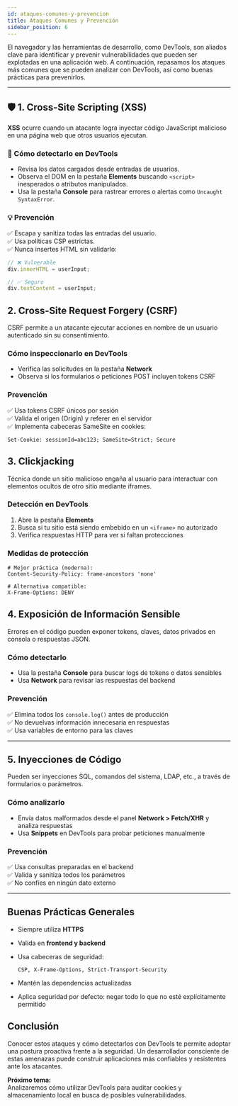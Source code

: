 ```yaml
---
id: ataques-comunes-y-prevencion
title: Ataques Comunes y Prevención
sidebar_position: 6
---
```



El navegador y las herramientas de desarrollo, como DevTools, son aliados clave para identificar y prevenir vulnerabilidades que pueden ser explotadas en una aplicación web. A continuación, repasamos los ataques más comunes que se pueden analizar con DevTools, así como buenas prácticas para prevenirlos.

---

## 🛡️ 1. Cross-Site Scripting (XSS)

**XSS** ocurre cuando un atacante logra inyectar código JavaScript malicioso en una página web que otros usuarios ejecutan.

### 🧪 Cómo detectarlo en DevTools

- Revisa los datos cargados desde entradas de usuarios.
- Observa el DOM en la pestaña **Elements** buscando `<script>` inesperados o atributos manipulados.
- Usa la pestaña **Console** para rastrear errores o alertas como `Uncaught SyntaxError`.

### 💡 Prevención

✅ Escapa y sanitiza todas las entradas del usuario.  
✅ Usa políticas CSP estrictas.  
✅ Nunca insertes HTML sin validarlo:

```js
// ❌ Vulnerable
div.innerHTML = userInput;

// ✅ Seguro
div.textContent = userInput;
```

## 2. Cross-Site Request Forgery (CSRF)

CSRF permite a un atacante ejecutar acciones en nombre de un usuario autenticado sin su consentimiento.

### Cómo inspeccionarlo en DevTools
- Verifica las solicitudes en la pestaña **Network**
- Observa si los formularios o peticiones POST incluyen tokens CSRF

### Prevención
✅ Usa tokens CSRF únicos por sesión  
✅ Valida el origen (Origin) y referer en el servidor  
✅ Implementa cabeceras SameSite en cookies:  

```http
Set-Cookie: sessionId=abc123; SameSite=Strict; Secure
```

## 3. Clickjacking

Técnica donde un sitio malicioso engaña al usuario para interactuar con elementos ocultos de otro sitio mediante iframes.

### Detección en DevTools
1. Abre la pestaña **Elements**
2. Busca si tu sitio está siendo embebido en un `<iframe>` no autorizado
3. Verifica respuestas HTTP para ver si faltan protecciones

###  Medidas de protección
```http
# Mejor práctica (moderna):
Content-Security-Policy: frame-ancestors 'none'

# Alternativa compatible:
X-Frame-Options: DENY
```

##  4. Exposición de Información Sensible
Errores en el código pueden exponer tokens, claves, datos privados en consola o respuestas JSON.

###  Cómo detectarlo
- Usa la pestaña **Console** para buscar logs de tokens o datos sensibles
- Usa **Network** para revisar las respuestas del backend

###  Prevención
✅ Elimina todos los `console.log()` antes de producción  
✅ No devuelvas información innecesaria en respuestas  
✅ Usa variables de entorno para las claves  

---

##  5. Inyecciones de Código
Pueden ser inyecciones SQL, comandos del sistema, LDAP, etc., a través de formularios o parámetros.

###  Cómo analizarlo
- Envía datos malformados desde el panel **Network > Fetch/XHR** y analiza respuestas
- Usa **Snippets** en DevTools para probar peticiones manualmente

###  Prevención
✅ Usa consultas preparadas en el backend  
✅ Valida y sanitiza todos los parámetros  
✅ No confíes en ningún dato externo  

---

##  Buenas Prácticas Generales
- Siempre utiliza **HTTPS**
- Valida en **frontend y backend**
- Usa cabeceras de seguridad:  
  ```http
  CSP, X-Frame-Options, Strict-Transport-Security
  ```
- Mantén las dependencias actualizadas

- Aplica seguridad por defecto: negar todo lo que no esté explícitamente permitido

## Conclusión

Conocer estos ataques y cómo detectarlos con DevTools te permite adoptar una postura proactiva frente a la seguridad. Un desarrollador consciente de estas amenazas puede construir aplicaciones más confiables y resistentes ante los atacantes.

**Próximo tema:**  
Analizaremos cómo utilizar DevTools para auditar cookies y almacenamiento local en busca de posibles vulnerabilidades.